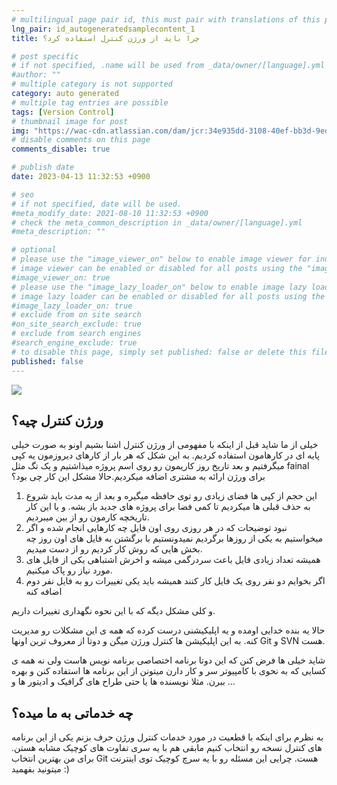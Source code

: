 ```yaml
---
# multilingual page pair id, this must pair with translations of this page. (This name must be unique)
lng_pair: id_autogeneratedsamplecontent_1
title: چرا باید از ورژن کنترل استفاده کرد؟

# post specific
# if not specified, .name will be used from _data/owner/[language].yml
#author: ""
# multiple category is not supported
category: auto generated
# multiple tag entries are possible
tags: [Version Control]
# thumbnail image for post
img: "https://wac-cdn.atlassian.com/dam/jcr:34e935dd-3108-40ef-bb3d-9ed01d977d6d/hero.svg?cdnVersion=la"
# disable comments on this page
comments_disable: true

# publish date
date: 2023-04-13 11:32:53 +0900

# seo
# if not specified, date will be used.
#meta_modify_date: 2021-08-10 11:32:53 +0900
# check the meta_common_description in _data/owner/[language].yml
#meta_description: ""

# optional
# please use the "image_viewer_on" below to enable image viewer for individual pages or posts (_posts/ or [language]/_posts folders).
# image viewer can be enabled or disabled for all posts using the "image_viewer_posts: true" setting in _data/conf/main.yml.
#image_viewer_on: true
# please use the "image_lazy_loader_on" below to enable image lazy loader for individual pages or posts (_posts/ or [language]/_posts folders).
# image lazy loader can be enabled or disabled for all posts using the "image_lazy_loader_posts: true" setting in _data/conf/main.yml.
#image_lazy_loader_on: true
# exclude from on site search
#on_site_search_exclude: true
# exclude from search engines
#search_engine_exclude: true
# to disable this page, simply set published: false or delete this file
published: false
---
```

![](https://wac-cdn.atlassian.com/dam/jcr:34e935dd-3108-40ef-bb3d-9ed01d977d6d/hero.svg?cdnVersion=la)

## ورژن کنترل چیه؟

خیلی از ما شاید قبل از اینکه با مفهومی از ورژن کنترل اشنا بشیم اونو به صورت خیلی پایه ای در کارهامون استفاده کردیم. به این شکل که هر بار از کارهای دیروزمون یه کپی میگرفتیم و 
بعد تاریخ روز کاریمون رو روی اسم پروژه میذاشتیم و یک تگ مثل fainal برای ورژن ارائه به مشتری اضافه میکردیم.حالا مشکل این کار چی بود؟

1. این حجم از کپی ها فضای زیادی رو توی حافظه میگیره و بعد از یه مدت باید شروع به حذف قبلی ها میکردیم تا کمی فضا برای پروژه های جدید باز بشه. و یا این کار تاریخچه کارمون رو از بین میبردیم.
2. نبود توضیحات که در هر روزی روی اون فایل چه کارهایی انجام شده و اگر میخواستیم به یکی از روزها برگردیم نمیدونستیم با برگشتن به فایل های اون روز چه بخش هایی که روش کار کردیم رو از دست میدیم.
3. همیشه تعداد زیادی فایل باعث سردرگمی میشه و اخرش اشتباهی یکی از فایل های مورد نیاز رو پاک میکنیم.
4. اگر بخوایم دو نفر روی یک فایل کار کنند همیشه باید یکی تغییرات رو به فایل نفر دوم اضافه کنه

و کلی مشکل دیگه که با این نحوه نگهداری تغییرات داریم.

حالا یه بنده خدایی اومده و یه اپلیکیشنی درست کرده که همه ی این مشکلات رو مدیریت کنه. به این اپلیکیشن ها کنترل ورژن میگن و دوتا از معروف ترین اونها Git و SVN هست.

شاید خیلی ها فرض کنن که این دوتا برنامه اختصاصی برنامه نویس هاست ولی نه همه ی کسایی که به نحوی با کامپیوتر سر و کار دارن میتونن از این برنامه ها استفاده کنن و بهره ببرن.
مثلا نویسنده ها یا حتی طراح های گرافیک و ادیتور ها و ...

## چه خدماتی به ما میده؟

به نظرم برای اینکه با قطعیت در مورد خدمات کنترل ورژن حرف بزنم یکی از این برنامه های کنترل نسخه رو انتخاب کنیم مابقی هم با یه سری تفاوت های کوچیک مشابه هستن.
برای من بهترین انتخاب Git هست. چرایی این مسئله رو با یه سرچ کوچیک توی اینترنت میتونید بفهمید :)